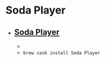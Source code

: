 # Soda Player
- [Soda Player](https://www.sodaplayer.com/)
  - 
  - 
  - `brew cask install Soda Player`
